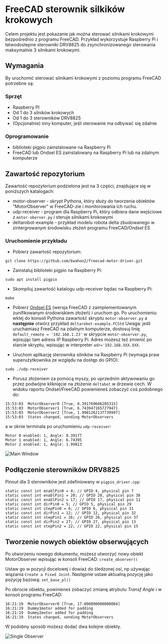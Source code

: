 # FreeCAD sterownik silkików krokowych

Celem projektu jest pokazanie jak można sterować silnikami krokowymi bezpośrednio z programu FreeCAD.
Przykład wykorzystuje Raspberry Pi i łatwodostepne sterowniki DRV8825 do zsynchronizowanego sterowania maksymalnie 3 silnikami krokowymi.


## Wymagania

By uruchomić sterować silnikami krokowymi z poziomu programu FreeCAD potrzebne są:

### Sprzęt

* Raspberry PI
* Od 1 do 3 silników krokowych
* Od 1 do 3 sterowników DRV8825
* (Opcjonalnie) inny komputer, jeśli sterowanie ma odbywać się zdalnie

### Oprogramowanie

* biblioteki pigpio zainstalowane na Raspberry Pi
* FreeCAD lub Ondsel ES zainstalowany na Raspberry Pi lub na zdalnym komputerze

## Zawartość repozytorium

Zawartość repozytorium podzielona jest na 3 części, znajdujące się w poniższych katalogach:

* motor-observer - skrypt Pythona, który służy do tworzenia obiektów "MotorObserver" w FreeCAD-zie i monitorowania ich ruchu.
* udp-receiver - program dla Raspberry Pi, który odbiera dane wejściowe z `motor-oberver.py` i steruje silnikami krokowymi
* deltarobot-example - przykład modelu robota delta zbudowanego w zintergrowanym środowisku złożeń programu FreeCAD/Ondsel ES

### Uruchomienie przykładu

* Pobierz zawartość repozytorium:

`git clone https://github.com/kwahoo2/freecad-motor-driver.git`

* Zainstaluj biblioteki pigpio na Raspberry Pi:

`sudo apt install pigpio`

* Skompiluj zawartość katalogu udp-receiver będac na Raspberry Pi:

`make`

* Pobierz [Ondsel ES](https://github.com/Ondsel-Development/FreeCAD/releases) (wersja FreeCAD z zaimplementowanym zunifikowanym środowiskiem złożeń) i uruchom go.
Po uruchomieniu wklej do konsoli Pythona zawartość skryptu `motor-observer.py` a **następnie** otwórz przykład `deltarobot-example.FCStd`
Uwaga: jeśli uruchamiasz FreeCAD na zdalnym komputerze, dostosuj linię `default_remote = '192.168.1.23'` w skrypcie `motor-observer.py`, wpisując tam adress IP Raspberry Pi. Adres możesz też zmienić po starcie skryptu, wpisując w interpreter `adr='192.168.XXX.XXX`.

* Uruchom aplikację sterownika silników na Raspberry Pi (wymaga praw superużytkownika ze względu na dostęp do GPIO):

`sudo ./udp-receiver`

* Porusz złożeniem za pomocą myszy, po uprzednim aktywowaniu go przez podwójne kliknięcie na złożenie `deltabot` w drzewie cech. W widoku raportu Ondsel/FreeCAD powienieneś zobaczyć coś podobnego do:

```
15:53:03  MotorObserver0 [True, 8.391769606205315]
15:53:03  MotorObserver1 [True, 6.743947165727947]
15:53:03  MotorObserver2 [True, 1.9981262137739997]
15:53:03  States changed, sending MotorObservers
```

a w oknie terminala po uruchomieniu `udp-receiver`:

```
Motor 0 enabled: 1, Angle: 8.39177
Motor 1 enabled: 1, Angle: 6.74395
Motor 2 enabled: 1, Angle: 1.99813
```

![Main Window][mw]

[mw]: https://raw.githubusercontent.com/kwahoo2/freecad-motor-driver/master/.github/images/mw_pl.png "Main Window"

## Podłączenie sterowników DRV8825
Pinout dla 3 sterowników jest zdefiniowany w `pigpio_driver.cpp`:

```
static const int enablPin0 = 4; // GPIO 4, physical pin 7
static const int enablPin1 = 20; // GPIO 20, physical pin 38
static const int enablPin2 = 17; // GPIO 17, physical pin 11
static const int dirPin0 = 5; // GPIO 5, physical pin 29
static const int stepPin0 = 6; // GPIO 6, physical pin 31
static const int dirPin1 = 12; // GPIO 12, physical pin 32
static const int stepPin1 = 26; // GPIO 26, physical pin 37
static const int dirPin2 = 27; // GPIO 27, physical pin 13
static const int stepPin2 = 22; // GPIO 22, physical pin 15
```

## Tworzenie nowych obiektów obserwujących

Po utworzeniu nowego dokumentu, możesz utworzyć nowy obiekt MotorObserver wpisując w konsoli FreeCAD:
`create_observer()`

Ustaw go w pozycji docelowej i dowiaż do śledzonej osi, np używając wiązania `Create a Fixed Joint`. Następnie ustaw aktualną pozycję jako pozycję bazową:
`set_base_pl()`

Po obrocie obiektu, powinieneś zobaczyć zmianę atrybutu _Transf Angle_ i w konsoli programu FreeCAD:

```
16:21:19  MotorObserver0 [True, 17.000000000000004]
16:21:19  Dummy1motor added for padding
16:21:19  Dummy2motor added for padding
16:21:19  States changed, sending MotorObservers
```

W podobny sposób możesz dodać dwa kolejne obiekty.

![Single Observer][so]

[so]: https://raw.githubusercontent.com/kwahoo2/freecad-motor-driver/master/.github/images/single_observer.png "Observer"
